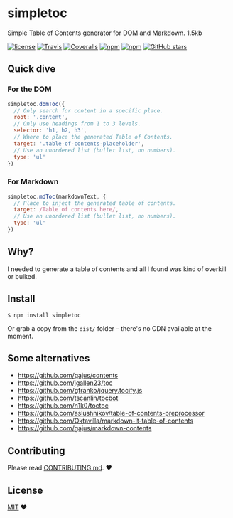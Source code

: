 simpletoc
=========

Simple Table of Contents generator for DOM and Markdown. 1.5kb

[![license](https://img.shields.io/github/license/stefanmaric/simpletoc.svg)](./LICENSE)
[![Travis](https://img.shields.io/travis/stefanmaric/simpletoc.svg)](https://travis-ci.org/stefanmaric/simpletoc)
[![Coveralls](https://img.shields.io/coveralls/stefanmaric/simpletoc.svg)](https://coveralls.io/github/stefanmaric/simpletoc)
[![npm](https://img.shields.io/npm/v/simpletoc.svg)](https://www.npmjs.com/package/simpletoc)
[![npm](https://img.shields.io/npm/dt/simpletoc.svg)](https://www.npmjs.com/package/simpletoc)
[![GitHub stars](https://img.shields.io/github/stars/stefanmaric/simpletoc.svg?style=flat-square)](https://github.com/stefanmaric/simpletoc/stargazers)


## Quick dive

### For the DOM

```javascript
simpletoc.domToc({
  // Only search for content in a specific place.
  root: '.content',
  // Only use headings from 1 to 3 levels.
  selector: 'h1, h2, h3',
  // Where to place the generated Table of Contents.
  target: '.table-of-contents-placeholder',
  // Use an unordered list (bullet list, no numbers).
  type: 'ul'
})
```

### For Markdown

```javascript
simpletoc.mdToc(markdownText, {
  // Place to inject the generated table of contents.
  target: /Table of contents here/,
  // Use an unordered list (bullet list, no numbers).
  type: 'ul'
})
```

## Why?

I needed to generate a table of contents and all I found was kind of overkill or bulked.


## Install

```shell
$ npm install simpletoc
```

Or grab a copy from the `dist/` folder – there's no CDN available at the moment.


## Some alternatives

* https://github.com/gajus/contents
* https://github.com/jgallen23/toc
* https://github.com/gfranko/jquery.tocify.js
* https://github.com/tscanlin/tocbot
* https://github.com/n1k0/toctoc
* https://github.com/aslushnikov/table-of-contents-preprocessor
* https://github.com/Oktavilla/markdown-it-table-of-contents
* https://github.com/gajus/markdown-contents


## Contributing

Please read [CONTRIBUTING.md](./CONTRIBUTING.md). ♥


## License

[MIT](./LICENSE) ♥
